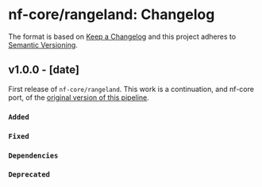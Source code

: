 # nf-core/rangeland: Changelog

The format is based on [Keep a Changelog](https://keepachangelog.com/en/1.0.0/)
and this project adheres to [Semantic Versioning](https://semver.org/spec/v2.0.0.html).

## v1.0.0 - [date]

First release of `nf-core/rangeland`.
This work is a continuation, and nf-core port, of the [original version of this pipeline](https://github.com/CRC-FONDA/FORCE2NXF-Rangeland).

### `Added`

### `Fixed`

### `Dependencies`

### `Deprecated`
